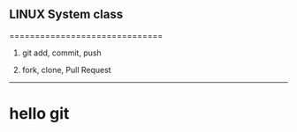 ## LINUX System class
==============================
1. git add, commit, push

2. fork, clone, Pull Request
------------------------------
# hello git
